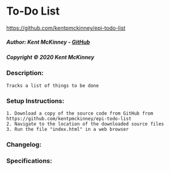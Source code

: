 <!-- Category: Epicodus;HTML/CSS/JS -->

# To-Do List
https://github.com/kentpmckinney/epi-todo-list

##### Author: Kent McKinney - [GitHub](https://github.com/kentpmckinney)
##### Copyright &copy; 2020 Kent McKinney
### Description:

``Tracks a list of things to be done``

### Setup Instructions:
    1. Download a copy of the source code from GitHub from https://github.com/kentpmckinney/epi-todo-list
    2. Navigate to the location of the downloaded source files
    3. Run the file "index.html" in a web browser

### Changelog:


### Specifications:

